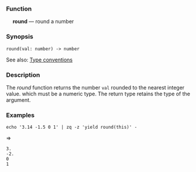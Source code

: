 ### Function

&emsp; **round** &mdash; round a number

### Synopsis

```
round(val: number) -> number
```
See also: [Type conventions](../conventions.md)

### Description

The _round_ function returns the number `val` rounded to the nearest integer value.
which must be a numeric type.  The return type retains the type of the argument.

### Examples

```mdtest-command
echo '3.14 -1.5 0 1' | zq -z 'yield round(this)' -
```
=>
```mdtest-output
3.
-2.
0
1
```
